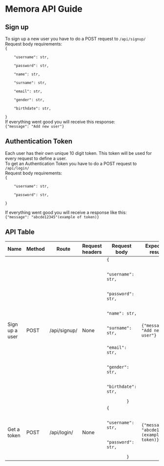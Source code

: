 <h1>Memora API Guide</h1>
<h2>Sign up</h2>
<p>To sign up a new user you have to do a POST request to <code>/api/signup/</code><br>
Request body requirements:<br>
<code>{<br>
    "username": str,<br>
    "password": str,<br>
    "name": str,<br>
    "surname": str,<br>
    "email": str,<br>
    "gender": str,<br>
    "birthdate": str,<br>
}<br></code>
If everything went good you will receive this response:<br>
<code>{"message": "Add new user"}</code><br></p>
<h2>Authentication Token</h2>
<p>Each user has their own unique 10 digit token. This token will be used for every request to define a user.<br>
To get an Authentication Token you have to do a POST request to <code>/api/login/</code><br>
Request body requirements:<br>
<code>{<br>
    "username": str,<br>
    "password": str,<br>
}<br>
</code>
If everything went good you will receive a response like this:<br>
<code>{"message": "abcde12345"(example of token)}</code><br></p>
<h2>API Table</h2>
<table>
<thead>
    <tr>
        <th>Name</th>
        <th>Method</th>
        <th>Route</th>
        <th>Request headers</th>
        <th>Request body</th>
        <th>Expected result</th>
        <th>Explanation</th>
    </tr>
</thead>
<tbody>
    <tr>
        <td>Sign up a user</td>
        <td>POST</td>
        <td>/api/signup/</td>
        <td>None</td>
        <td>
        <code>{<br>
            "username": str,<br>
            "password": str,<br>
            "name": str,<br>
            "surname": str,<br>
            "email": str,<br>
            "gender": str,<br>
            "birthdate": str,<br>
        }</code></td>
        <td><code>{"message": "Add new user"}</code></td>
    </tr>
    <tr>
        <td>Get a token</td>
        <td>POST</td>
        <td>/api/login/</td>
        <td>None</td>
        <td>
        <code>{<br>
            "username": str,<br>
            "password": str,<br>
        }</code></td>
        <td><code>{"message": "abcde12345"(example of token)}</code></td>
    </tr>
</tbody>
</table>